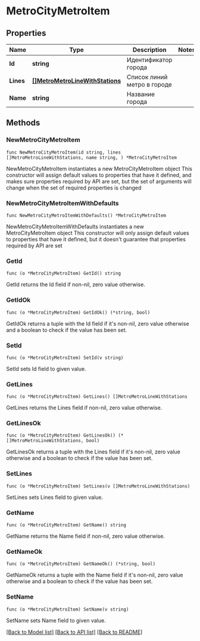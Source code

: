 # MetroCityMetroItem

## Properties

Name | Type | Description | Notes
------------ | ------------- | ------------- | -------------
**Id** | **string** | Идентификатор города | 
**Lines** | [**[]MetroMetroLineWithStations**](MetroMetroLineWithStations.md) | Список линий метро в городе | 
**Name** | **string** | Название города | 

## Methods

### NewMetroCityMetroItem

`func NewMetroCityMetroItem(id string, lines []MetroMetroLineWithStations, name string, ) *MetroCityMetroItem`

NewMetroCityMetroItem instantiates a new MetroCityMetroItem object
This constructor will assign default values to properties that have it defined,
and makes sure properties required by API are set, but the set of arguments
will change when the set of required properties is changed

### NewMetroCityMetroItemWithDefaults

`func NewMetroCityMetroItemWithDefaults() *MetroCityMetroItem`

NewMetroCityMetroItemWithDefaults instantiates a new MetroCityMetroItem object
This constructor will only assign default values to properties that have it defined,
but it doesn't guarantee that properties required by API are set

### GetId

`func (o *MetroCityMetroItem) GetId() string`

GetId returns the Id field if non-nil, zero value otherwise.

### GetIdOk

`func (o *MetroCityMetroItem) GetIdOk() (*string, bool)`

GetIdOk returns a tuple with the Id field if it's non-nil, zero value otherwise
and a boolean to check if the value has been set.

### SetId

`func (o *MetroCityMetroItem) SetId(v string)`

SetId sets Id field to given value.


### GetLines

`func (o *MetroCityMetroItem) GetLines() []MetroMetroLineWithStations`

GetLines returns the Lines field if non-nil, zero value otherwise.

### GetLinesOk

`func (o *MetroCityMetroItem) GetLinesOk() (*[]MetroMetroLineWithStations, bool)`

GetLinesOk returns a tuple with the Lines field if it's non-nil, zero value otherwise
and a boolean to check if the value has been set.

### SetLines

`func (o *MetroCityMetroItem) SetLines(v []MetroMetroLineWithStations)`

SetLines sets Lines field to given value.


### GetName

`func (o *MetroCityMetroItem) GetName() string`

GetName returns the Name field if non-nil, zero value otherwise.

### GetNameOk

`func (o *MetroCityMetroItem) GetNameOk() (*string, bool)`

GetNameOk returns a tuple with the Name field if it's non-nil, zero value otherwise
and a boolean to check if the value has been set.

### SetName

`func (o *MetroCityMetroItem) SetName(v string)`

SetName sets Name field to given value.



[[Back to Model list]](../README.md#documentation-for-models) [[Back to API list]](../README.md#documentation-for-api-endpoints) [[Back to README]](../README.md)


